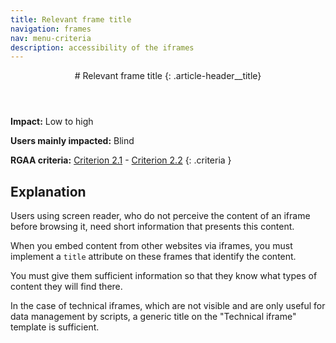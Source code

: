 ```yaml
---
title: Relevant frame title
navigation: frames
nav: menu-criteria
description: accessibility of the iframes
---
```


<header>
# Relevant frame title
{: .article-header__title}
</header>

**Impact:** Low to high

**Users mainly impacted:** Blind

**RGAA criteria:** [Criterion 2.1](https://www.numerique.gouv.fr/publications/rgaa-accessibilite/methode-rgaa/criteres/#crit-2-1) - [Criterion 2.2](https://www.numerique.gouv.fr/publications/rgaa-accessibilite/methode-rgaa/criteres/#crit-2-2)
{: .criteria }

## Explanation

Users using screen reader, who do not perceive the content of an iframe before browsing it, need short information that presents this content.

When you embed content from other websites via iframes, you must implement a `title` attribute on these frames that identify the content.

You must give them sufficient information so that they know what types of content they will find there.

In the case of technical iframes, which are not visible and are only useful for data management by scripts, a generic title on the "Technical iframe" template is sufficient.
